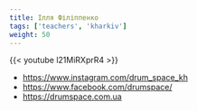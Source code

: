 ```yaml
---
title: Ілля Філіппенко
tags: ['teachers', 'kharkiv']
weight: 50
---
```

{{< youtube l21MiRXprR4 >}}

- https://www.instagram.com/drum_space_kh
- https://www.facebook.com/drumspace/
- https://drumspace.com.ua

